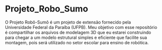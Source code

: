 # Projeto_Robo_Sumo
O Projeto Robô-Sumô é um projeto de extensão fornecido pela Universidade Federal da Paraíba (UFPB). Meu objetivo com esse repositório é compartilhar os arquivos de modelagem 3D que eu estarei construindo para chegar a um modelo estrutural simples e eficiente que facilite sua montagem, pois será utilizado no setor escolar para ensino de robótica.
